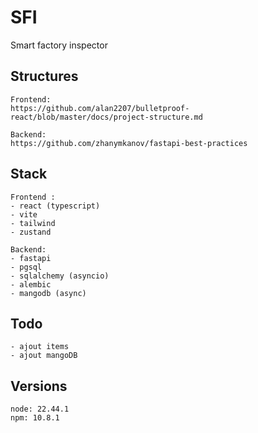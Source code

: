 # SFI
Smart factory inspector

## Structures
```
Frontend:
https://github.com/alan2207/bulletproof-react/blob/master/docs/project-structure.md

Backend:
https://github.com/zhanymkanov/fastapi-best-practices
```

## Stack
```
Frontend :
- react (typescript)
- vite
- tailwind
- zustand

Backend:
- fastapi
- pgsql
- sqlalchemy (asyncio)
- alembic
- mangodb (async)
```

## Todo
``` 
- ajout items
- ajout mangoDB
```

## Versions
```
node: 22.44.1
npm: 10.8.1
```